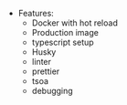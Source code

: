 - Features:
  - Docker with hot reload
  - Production image
  - typescript setup
  - Husky
  - linter
  - prettier
  - tsoa
  - debugging
